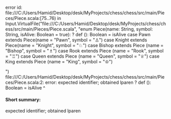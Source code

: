 error id: file:///C:/Users/Hamid/Desktop/desk/MyProjects/chess/chess/src/main/Pieces/Piece.scala:[75..76) in Input.VirtualFile("file:///C:/Users/Hamid/Desktop/desk/MyProjects/chess/chess/src/main/Pieces/Piece.scala", "enum Piece(name: String, symbol: String, isAlive: Boolean = true):
  ? def (): Boolean = isAlive
  case Pawn extends Piece(name = "Pawn", symbol = "♙") 
  case Knight extends Piece(name = "Knight", symbol = "♘")
  case Bishop extends Piece (name = "Bishop", symbol = "♗")
  case Rook extends Piece (name = "Rook", symbol = "♖")
  case Queen extends Piece  (name = "Queen", symbol = "♕")
  case King extends Piece (name = "King", symbol = "♔")
  
")
file:///C:/Users/Hamid/Desktop/desk/MyProjects/chess/chess/src/main/Pieces/Piece.scala:2: error: expected identifier; obtained lparen
  ? def (): Boolean = isAlive
        ^
#### Short summary: 

expected identifier; obtained lparen